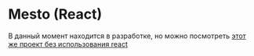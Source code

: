 # Mesto (React)

В данный момент находится в разработке, но можно посмотреть [этот же проект без использования react](https://github.com/SanFili/pr11)
